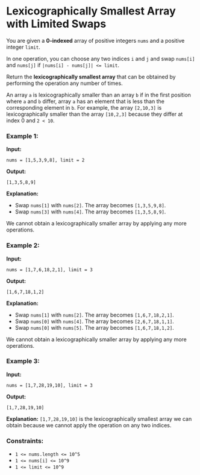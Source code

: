 # Lexicographically Smallest Array with Limited Swaps

You are given a **0-indexed** array of positive integers `nums` and a positive integer `limit`.

In one operation, you can choose any two indices `i` and `j` and swap `nums[i]` and `nums[j]` if `|nums[i] - nums[j]| <= limit`.

Return the **lexicographically smallest array** that can be obtained by performing the operation any number of times.

An array `a` is lexicographically smaller than an array `b` if in the first position where `a` and `b` differ, array `a` has an element that is less than the corresponding element in `b`. For example, the array `[2,10,3]` is lexicographically smaller than the array `[10,2,3]` because they differ at index 0 and `2 < 10`.

### Example 1:
**Input:**
```plaintext
nums = [1,5,3,9,8], limit = 2
```
**Output:**
```plaintext
[1,3,5,8,9]
```
**Explanation:**
- Swap `nums[1]` with `nums[2]`. The array becomes `[1,3,5,9,8]`.
- Swap `nums[3]` with `nums[4]`. The array becomes `[1,3,5,8,9]`.

We cannot obtain a lexicographically smaller array by applying any more operations.

### Example 2:
**Input:**
```plaintext
nums = [1,7,6,18,2,1], limit = 3
```
**Output:**
```plaintext
[1,6,7,18,1,2]
```
**Explanation:**
- Swap `nums[1]` with `nums[2]`. The array becomes `[1,6,7,18,2,1]`.
- Swap `nums[0]` with `nums[4]`. The array becomes `[2,6,7,18,1,1]`.
- Swap `nums[0]` with `nums[5]`. The array becomes `[1,6,7,18,1,2]`.

We cannot obtain a lexicographically smaller array by applying any more operations.

### Example 3:
**Input:**
```plaintext
nums = [1,7,28,19,10], limit = 3
```
**Output:**
```plaintext
[1,7,28,19,10]
```
**Explanation:**
`[1,7,28,19,10]` is the lexicographically smallest array we can obtain because we cannot apply the operation on any two indices.

### Constraints:
- `1 <= nums.length <= 10^5`
- `1 <= nums[i] <= 10^9`
- `1 <= limit <= 10^9`